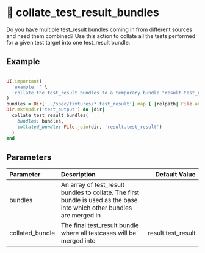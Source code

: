 
# 🔸 collate_test_result_bundles

Do you have multiple test_result bundles coming in from different sources and need them combined? Use this action to collate all the tests performed for a given test target into one test_result bundle.

## Example

<!-- collate_test_result_bundles examples: begin -->

```ruby

UI.important(
  'example: ' \
  'collate the test_result bundles to a temporary bundle "result.test_result"'
)
bundles = Dir['../spec/fixtures/*.test_result'].map { |relpath| File.absolute_path(relpath) }
Dir.mktmpdir('test_output') do |dir|
  collate_test_result_bundles(
    bundles: bundles,
    collated_bundle: File.join(dir, 'result.test_result')
  )
end

```
<!-- collate_test_result_bundles examples: end -->

## Parameters

<!-- collate_test_result_bundles parameters: begin -->
|Parameter|Description|Default Value|
|:-|:-|-:|
|bundles|An array of test_result bundles to collate. The first bundle is used as the base into which other bundles are merged in||
|collated_bundle|The final test_result bundle where all testcases will be merged into|result.test_result|
<!-- collate_test_result_bundles parameters: end -->
